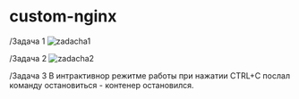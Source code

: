 # custom-nginx
/Задача 1
![zadacha1](https://hub.docker.com/repository/docker/sivoplyas/custom-nginx)

/Задача 2
![zadacha2](https://github.com/user-attachments/assets/3c60567a-09a3-45cd-aa0a-7f1b0836a571)

/Задача 3
В интрактивнор режитме работы при нажатии CTRL+C послал команду остановиться - контенер остановился.
